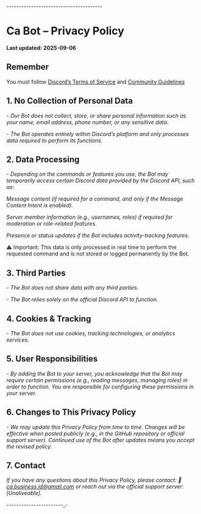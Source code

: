 -_-_-_-_-_-_-_-_-_-_-_-_-_-_-_-_-_-_-_-_-_-_-_-_-_-_-_-_-_-_-_-_-_-_-_-_-_-_-

# Ca Bot – Privacy Policy

**Last updated: 2025-09-06**

## Remember ##
You must follow [Discord’s Terms of Service](https://discord.com/terms) and [Community Guidelines](https://discord.com/guidelines)


## 1. No Collection of Personal Data

*- Our Bot does not collect, store, or share personal information such as your name, email address, phone number, or any sensitive data.*

*- The Bot operates entirely within Discord’s platform and only processes data required to perform its functions.*


## 2. Data Processing

*- Depending on the commands or features you use, the Bot may temporarily access certain Discord data provided by the Discord API, such as:*

*Message content (if required for a command, and only if the Message Content Intent is enabled).*

*Server member information (e.g., usernames, roles) if required for moderation or role-related features.*

*Presence or status updates if the Bot includes activity-tracking features.*


⚠️ Important: This data is only processed in real time to perform the requested command and is not stored or logged permanently by the Bot.

## 3. Third Parties

*- The Bot does not share data with any third parties.*

*- The Bot relies solely on the official Discord API to function.*


## 4. Cookies & Tracking

*- The Bot does not use cookies, tracking technologies, or analytics services.*

## 5. User Responsibilities

*- By adding the Bot to your server, you acknowledge that the Bot may require certain permissions (e.g., reading messages, managing roles) in order to function. You are responsible for configuring these permissions in your server.*

## 6. Changes to This Privacy Policy

*- We may update this Privacy Policy from time to time. Changes will be effective when posted publicly (e.g., in the GitHub repository or official support server). Continued use of the Bot after updates means you accept the revised policy.*

## 7. Contact

*If you have any questions about this Privacy Policy, please contact:
📧 [ca.business.id@gmail.com](mailto:ca.business.id@gmail.com)*
*or reach out via the official support server: [Unaliveable].*

-_-_-_-_-_-_-_-_-_-_-_-_-_-_-_-_-_-_-_-_-_-_-_-

